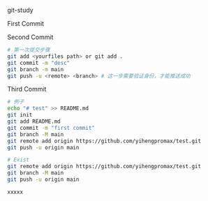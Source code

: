 git-study

First Commit



Second Commit

```sh
# 第一次提交步骤
git add <yourfiles path> or git add .
git commit -m "desc"
git branch -m main
git push -u <remote> <branch> # 这一步需要验证身份，才能推送成功
```



Third Commit

```sh
# 例子
echo "# test" >> README.md
git init
git add README.md
git commit -m "first commit"
git branch -M main
git remote add origin https://github.com/yihengpromax/test.git
git push -u origin main

# Exist
git remote add origin https://github.com/yihengpromax/test.git
git branch -M main
git push -u origin main

xxxxx
```

